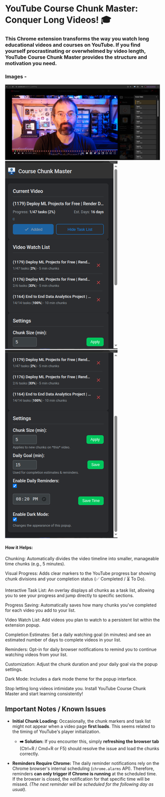# YouTube Course Chunk Master: Conquer Long Videos! 🎓

### This Chrome extension transforms the way you watch long educational videos and courses on YouTube. If you find yourself procrastinating or overwhelmed by video length, YouTube Course Chunk Master provides the structure and motivation you need.

### Images -
![image alt](https://github.com/Dhiman-Ajay/Youtube-Course-Chunk-Master/blob/5dea9d88e5ade778d6f2a362eca8184b058ed1ef/screenshots/s1.png)
![image alt](https://github.com/Dhiman-Ajay/Youtube-Course-Chunk-Master/blob/5dea9d88e5ade778d6f2a362eca8184b058ed1ef/screenshots/s2.png)
![image alt](https://github.com/Dhiman-Ajay/Youtube-Course-Chunk-Master/blob/5dea9d88e5ade778d6f2a362eca8184b058ed1ef/screenshots/s3.png)

#### How it Helps:

Chunking: Automatically divides the video timeline into smaller, manageable time chunks (e.g., 5 minutes).

Visual Progress: Adds clear markers to the YouTube progress bar showing chunk divisions and your completion status (✅ Completed / ⏳ To Do).

Interactive Task List: An overlay displays all chunks as a task list, allowing you to see your progress and jump directly to specific sections.

Progress Saving: Automatically saves how many chunks you've completed for each video you add to your list.

Video Watch List: Add videos you plan to watch to a persistent list within the extension popup.

Completion Estimates: Set a daily watching goal (in minutes) and see an estimated number of days to complete videos in your list.

Reminders: Opt-in for daily browser notifications to remind you to continue watching videos from your list.

Customization: Adjust the chunk duration and your daily goal via the popup settings.

Dark Mode: Includes a dark mode theme for the popup interface.

Stop letting long videos intimidate you. Install YouTube Course Chunk Master and start learning consistently!

## Important Notes / Known Issues

*   **Initial Chunk Loading:** Occasionally, the chunk markers and task list might not appear when a video page **first loads**. This seems related to the timing of YouTube's player initialization.
    *   **➡️ Solution:** If you encounter this, simply **refreshing the browser tab** (Ctrl+R / Cmd+R or F5) should resolve the issue and load the chunks correctly.

*   **Reminders Require Chrome:** The daily reminder notifications rely on the Chrome browser's internal scheduling (`chrome.alarms` API). Therefore, reminders **can only trigger if Chrome is running** at the scheduled time. If the browser is closed, the notification for that specific time will be missed. *(The next reminder will be scheduled for the following day as usual)*.
